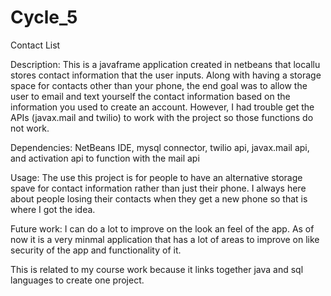 # Cycle_5
Contact List

Description: This is a javaframe application created in netbeans that locallu stores contact information that the user inputs. Along with
having a storage space for contacts other than your phone, the end goal was to allow the user to email and text yourself the contact information based on the information you used to create an account. However, I had trouble get the APIs (javax.mail and twilio) to work with the project so those functions do not work.

Dependencies: NetBeans IDE, mysql connector, twilio api, javax.mail api, and activation api to function with the mail api

Usage: The use this project is for people to have an alternative storage spave for contact information rather than just their phone. I
always here about people losing their contacts when they get a new phone so that is where I got the idea.

Future work: I can do a lot to improve on the look an feel of the app. As of now it is a very minmal application that has a lot of areas to
improve on like security of the app and functionality of it.

This is related to my course work because it links together java and sql languages to create one project.
